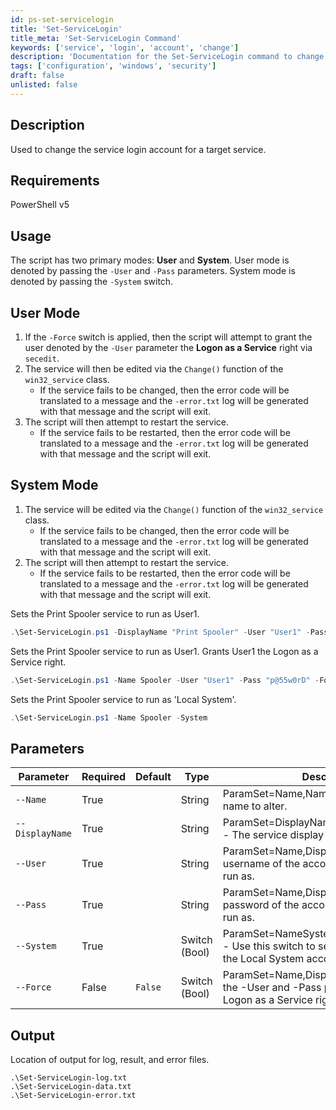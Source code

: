 ```yaml
---
id: ps-set-servicelogin
title: 'Set-ServiceLogin'
title_meta: 'Set-ServiceLogin Command'
keywords: ['service', 'login', 'account', 'change']
description: 'Documentation for the Set-ServiceLogin command to change the service login account for a target service.'
tags: ['configuration', 'windows', 'security']
draft: false
unlisted: false
---
```


## Description
Used to change the service login account for a target service.

## Requirements
PowerShell v5

## Usage
The script has two primary modes: **User** and **System**. User mode is denoted by passing the `-User` and `-Pass` parameters. System mode is denoted by passing the `-System` switch.

User Mode
---
1. If the `-Force` switch is applied, then the script will attempt to grant the user denoted by the `-User` parameter the **Logon as a Service** right via `secedit`.
2. The service will then be edited via the `Change()` function of the `win32_service` class.
    - If the service fails to be changed, then the error code will be translated to a message and the `-error.txt` log will be generated with that message and the script will exit.
3. The script will then attempt to restart the service.
    - If the service fails to be restarted, then the error code will be translated to a message and the `-error.txt` log will be generated with that message and the script will exit.

System Mode
---
1. The service will be edited via the `Change()` function of the `win32_service` class.
    - If the service fails to be changed, then the error code will be translated to a message and the `-error.txt` log will be generated with that message and the script will exit.
2. The script will then attempt to restart the service.
    - If the service fails to be restarted, then the error code will be translated to a message and the `-error.txt` log will be generated with that message and the script will exit.



Sets the Print Spooler service to run as User1.

```powershell
.\Set-ServiceLogin.ps1 -DisplayName "Print Spooler" -User "User1" -Pass "p@55w0rD"
```

Sets the Print Spooler service to run as User1. Grants User1 the Logon as a Service right.

```powershell
.\Set-ServiceLogin.ps1 -Name Spooler -User "User1" -Pass "p@55w0rD" -Force
```

Sets the Print Spooler service to run as 'Local System'.

```powershell
.\Set-ServiceLogin.ps1 -Name Spooler -System
```

## Parameters
| Parameter         | Required  | Default   | Type          | Description                               |
| ----------------- | --------- | --------- | ---------     | ----------------------------------------- |
| `--Name`          | True      |           | String        | ParamSet=Name,NameSystem - The service name to alter. |
| `--DisplayName`   | True      |           | String        | ParamSet=DisplayName,DisplayNameSystem - The service display name to alter. |
| `--User`          | True      |           | String        | ParamSet=Name,DisplayName - The username of the account to set the service to run as. |
| `--Pass`          | True      |           | String        | ParamSet=Name,DisplayName - The password of the account to set the service to run as. |
| `--System`        | True      |           | Switch (Bool) | ParamSet=NameSystem,DisplayNameSystem - Use this switch to set the service to run as the Local System account. |
| `--Force`         | False     | `False`   | Switch (Bool) | ParamSet=Name,DisplayName - Used with the -User and -Pass parameters. Grants Logon as a Service rights to the user. |

## Output
Location of output for log, result, and error files.

    .\Set-ServiceLogin-log.txt
    .\Set-ServiceLogin-data.txt
    .\Set-ServiceLogin-error.txt




